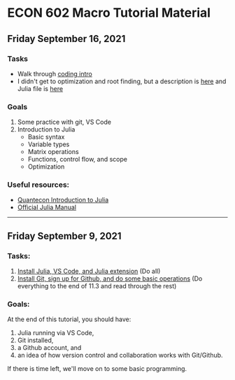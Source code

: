 # ECON 602 Macro Tutorial Material


## Friday September 16, 2021
### Tasks
- Walk through [coding intro](/docs/Getting_started_coding_Julia.md)
- I didn't get to optimization and root finding, but a description is [here](/docs/Optimization_demo.md) and Julia file is [here](/src/Optimization_demo.jl)

### Goals
1. Some practice with git, VS Code
2. Introduction to Julia
    - Basic syntax
    - Variable types
    - Matrix operations
    - Functions, control flow, and scope
    - Optimization

### Useful resources:
- [Quantecon Introduction to Julia](https://julia.quantecon.org/index_toc.html)
- [Official Julia Manual](https://docs.julialang.org/en/v1/manual/getting-started/)

---

## Friday September 9, 2021
### Tasks:
1. [Install Julia, VS Code, and Julia extension](https://www.julia-vscode.org/docs/dev/gettingstarted/) (Do all)
2. [Install Git, sign up for Github, and do some basic operations](https://julia.quantecon.org/software_engineering/version_control.html) (Do everything to the end of 11.3 and read through the rest)

### Goals:
At the end of this tutorial, you should have:
1. Julia running via VS Code,
2. Git installed,
3. a Github account, and
4. an idea of how version control and collaboration works with Git/Github.

If there is time left, we'll move on to some basic programming.

